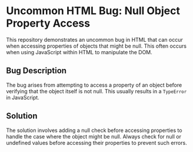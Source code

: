 # Uncommon HTML Bug: Null Object Property Access

This repository demonstrates an uncommon bug in HTML that can occur when accessing properties of objects that might be null. This often occurs when using JavaScript within HTML to manipulate the DOM.

## Bug Description
The bug arises from attempting to access a property of an object before verifying that the object itself is not null. This usually results in a `TypeError` in JavaScript.

## Solution
The solution involves adding a null check before accessing properties to handle the case where the object might be null.  Always check for null or undefined values before accessing their properties to prevent such errors.